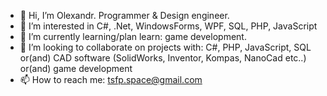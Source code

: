 - 👋 Hi, I’m Olexandr. Programmer & Design engineer.
- 👀 I’m interested in C#, .Net, WindowsForms, WPF, SQL, PHP, JavaScript
- 🌱 I’m currently learning/plan learn: game development.
- 💞️ I’m looking to collaborate on projects with: C#, PHP, JavaScript, SQL or(and) CAD software (SolidWorks, Inventor, Kompas, NanoCad etc..) or(and) game development
- 📫 How to reach me: tsfp.space@gmail.com

<!---
OlexandrC/OlexandrC is a ✨ special ✨ repository because its `README.md` (this file) appears on your GitHub profile.
You can click the Preview link to take a look at your changes.
--->
